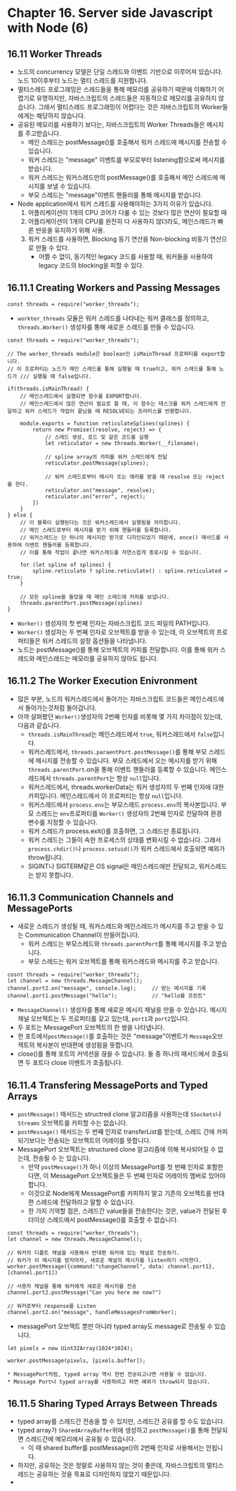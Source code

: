 # Chapter 16. Server side Javascript with Node (6)

## 16.11 Worker Threads
* 노드의 concurrency 모델은 단일 스레드와 이벤트 기반으로 이루어져 있습니다. 노드 10이후부터 노드는 멀티 스레드를 지원합니다. 
* 멀티스레드 프로그래밍은 스레드들을 통해 메모리를 공유하기 때문에 이해하기 어렵기로 유명하지만, 자바스크립트의 스레드들은 자동적으로 메모리를 공유하지 않습니다. 그래서 멀티스레드 프로그래밍이 어렵다는 것은 자바스크립트의 Worker들에게는 해당하지 않습니다.
* 공유된 메모리를 사용하기 보다는, 자바스크립트의 Worker Threads들은 메시지를 주고받습니다. 
    * 메인 스레드는 postMessage()를 호출해서 워커 스레드에 메시지를 전송할 수 있습니다.
    * 워커 스레드는 "message" 이벤트를 부모로부터 listening함으로써 메시지를 받습니다.
    * 워커 스레드는 워커스레드만의  postMessage()를 호출해서 메인 스레드에 메시지를 보낼 수 있습니다.
    * 부모 스레드는 "message"이벤트 핸들러를 통해 메시지를 받습니다.
* Node application에서 워커 스레드를 사용해야하는 3가지 이유가 있습니다.
    1. 어플리케이션이 1개의 CPU 코어가 다룰 수 있는 것보다 많은 연산이 필요할 때 
    2. 어플리케이션이 1개의 CPU를 완전히 다 사용하지 않더라도, 메인스레드가 빠른 반응을 유지하기 위해 사용.
    3. 워커 스레드를 사용하면, Blocking 동기 연산을 Non-blocking 비동기 연산으로 만들 수 있다.
        * 어쩔 수 없이, 동기적인 legacy 코드를 사용할 때, 워커들을 사용하여 legacy 코드의 blocking을 피할 수 있다. 

## 16.11.1 Creating Workers and Passing Messages
```
const threads = require("worker_threads");
```
* `workter_threads` 모듈은 워커 스레드를 나타내는 워커 클래스를 정의하고, `threads.Worker()` 생성자를 통해 새로운 스레드를 만들 수 있습니다. 

```
const threads = require("worker_threads");

// The worker_threads module은 boolean인 isMainThread 프로퍼티를 export합니다.
// 이 프로퍼티는 노드가 메인 스레드를 통해 실행될 때 true이고, 워커 스레드를 통해 노드가 /// 실행될 때 false입니다.

if(threads.isMainThread) {
    // 메인스레드에서 실행되면 함수를 EXPORT합니다.
    // 메인스레드에서 많은 연산이 필요로 할 때, 이 함수는 태스크를 워커 스레드에게 전달하고 워커 스레드가 작업이 끝났을 때 RESOLVE되는 프라미스를 반환합니다.

    module.exports = function reticulateSplines(splines) {
        return new Promise((resolve, reject) => {
            // 스레드 생성, 로드 및 같은 코드를 실행
            let reticulator = new threads.Worker(__filename);

            // spline array의 카피를 워커 스레드에게 전달
            reticulator.postMessage(splines);

            // 워커 스레드로부터 메시지 또는 에러를 받을 때 resolve 또는 reject를 한다.
            reticulator.on("message", resolve);
            reticulator.on("error", reject);
        })
    }
} else {
    // 이 블록이 실행된다는 것은 워커스레드에서 실행됨을 의미합니다.
    // 메인 스레드로부터 메시지를 받기 위해 핸들러를 등록합니다.
    // 워커스레드는 단 하나의 메시지만 받기로 디자인되었기 때문에, once() 매서드를 사용하여 이벤트 핸들러를 등록합니다.
    // 이를 통해 작업이 끝나면 워커스레드를 자연스럽게 종료시킬 수 있습니다.

    for (let spline of splines) {
        spline.reticulate ? spline.reticulate() : spline.reticulated = true;
    }

    // 모든 spline을 돌았을 때 메인 스레드에 카피를 보냅니다.
    threads.parentPort.postMessage(splines)
}
```
* `Worker()` 생성자의 첫 번째 인자는 자바스크립트 코드 파일의 PATH입니다.
* `Worker()` 생성자는 두 번째 인자로 오브젝트를 받을 수 있는데, 이 오브젝트의 프로퍼티들은 워커 스레드의 설정 옵션들을 나타냅니다.
* 노드는 postMessage()를 통해 오브젝트의 카피를 전달합니다. 이를 통해 워커 스레드와 메인스레드는 메모리를 공유하지 않아도 됩니다. 


## 16.11.2 The Worker Execution Enivronment
* 많은 부분, 노드의 워커스레드에서 돌아가는 자바스크립트 코드들은 메인스레드에서 돌아가는것처럼 돌아갑니다.
* 아까 살펴봤던 `Worker()`생성자의 2번째 인자를 비롯해 몇 가지 차이점이 있는데, 다음과 같습니다. 
    * `threads.isMainThread`는 메인스레드에서 `true`, 워커스레드에서 `false`입니다.
    * 워커스레드에서, `threads.paraentPort.postMessage()`를 통해 부모 스레드에 메시지를 전송할 수 있습니다. 부모 스레드에서 오는 메시지를 받기 위해 `threads.parentPort`.on을 통해 이벤트 핸들러를 등록할 수 있습니다. 메인스레드에서 `threads.parentPort`는 항상 `null`입니다.
    * 워커스레드에서, threads.workerData는 워커 생성자의 두 번째 인자에 대한 카피입니다. 메인스레드에서 이 프로퍼티는 항상 `null`입니다.
    * 워커스레드에서 `process.env`는 부모스레드 `process.env`의 복사본입니다. 부모 스레드는 `env`프로퍼티를 `Worker()` 생성자의 2번째 인자로 전달하여 환경 변수를 지정할 수 있습니다. 
    * 워커 스레드가 process.exit()를 호출하면, 그 스레드만 종료됩니다.
    * 워커 스레드는 그들이 속한 프로세스의 상태를 변화시킬 수 없습니다. 그래서 `process.chdir()`나 `process.setuid()`가 워커 스레드에서 호출되면 예외가 throw됩니다.
    * SIGINT나 SIGTERM같은 OS signal은 메인스레드에만 전달되고, 워커스레드는 받지 못합니다.

## 16.11.3 Communication Channels and MessagePorts
* 새로운 스레드가 생성될 때, 워커스레드와 메인스레드가 메시지를 주고 받을 수 있는 Communication Channel이 만들어집니다.
    * 워커 스레드는 부모스레드와 `threads.parentPort`를 통해 메시지를 주고 받습니다.
    * 부모 스레드는 워커 오브젝트를 통해 워커스레드와 메시지를 주고 받습니다.
```
cosnt threads = require("worker_threads");
let channel = new threads.MessageChannel();
channel.port2.on("message", console.log);     // 받는 메시지를 기록
channel.port1.postMessage("hello");           // "hello를 프린트"
```
* `MessageChannel()` 생성자를 통해 새로운 메시지 채널을 만들 수 있습니다. 메시지 채널 오브젝트는 두 프로퍼티를 갖고 있는데, `port1`과 `port2`입니다. 
* 두 포트는 MessagePort 오브젝트의 한 쌍을 나타냅니다.
* 한 포트에서`postMessage()`를 호출하는 것은 "message"이벤트가 `Message`오브젝트의 복사본이 반대편에 생성됨을 뜻합니다.
* close()를 통해 포트의 커넥션을 끊을 수 있습니다. 둘 중 하나의 매서드에서 호출되면 두 포트다 close 이벤트가 호출됩니다.

## 16.11.4 Transfering MessagePorts and Typed Arrays
* `postMessage()` 매서드는 structred clone 알고리즘을 사용하는데 `SSockets`나 `Streams` 오브젝트를 카피할 수는 없습니다.
* `postMessage()` 매서드는 두 번째 인자로 transferList를 받는데, 스레드 간에 카피되기보다는 전송되는 오브젝트의 어레이를 뜻합니다.
* MessagePort 오브젝트는 structured clone 알고리즘에 의해 복사되어질 수 없는데, 전송될 수 는 있습니다. 
    * 만약 `postMessage()`가 하나 이상의 MessagePort를 첫 번째 인자로 포함한다면, 이 MessagePort 오브젝트들은 두 번째 인자로 어레이의 멤버로 있어야 합니다.
    * 이것으로 Node에게 MessagePort를 카피하지 말고 기존의 오브젝트를 반대편 스레드에 전달하라고 말할 수 있습니다.
    * 한 가지 기억할 점은, 스레드간 value들을 전송한다는 것은, value가 전달된 후 더이상 스레드에서 postMessage()를 호출할 수 없습니다.
```
const threads = require("worker_threads");
let channel = new threads.MessageChannel();

// 워커의 디폴트 채널을 사용해서 반대편 워커에 있는 채널로 전송하기.
// 워커가 이 메시지를 받자마자, 새로운 채널의 메시지를 listen하기 시작한다.
worker.postMessage({command:"changeChannel", data: channel.port1}, [channel.port1])

// 사용자 채널을 통해 워커에게 새로운 메시지를 전송
channel.port2.postMessage("Can you here me now?")

// 워커로부터 response를 Listen
channel.port2.on("message", handleMessagesFromWorker);
```

* messagePort 오브젝트 뿐만 아니라 typed array도 message로 전송될 수 있습니다.
```
let pixels = new Uint32Array(1024*1024);

worker.postMessage(pixels, [pixels.buffer]);
```
    * MessagePort처럼, typed array 역시 한번 전송되고나면 사용될 수 없습니다. 
    * Message Port나 typed array를 사용하려고 하면 예외가 throw되지 않습니다.

## 16.11.5 Sharing Typed Arrays Between Threads
* typed array를 스레드간 전송을 할 수 있지만, 스레드간 공유를 할 수도 있습니다.
* typed array가 `SharedArrayBuffer`위에 생성하고 `postMessage()`를 통해 전달되면 스레드간에 메모리에서 공유될 수 있습니다.
    * 이 때 shared buffer를 postMessage()의 2번째 인자로 사용해서는 안됩니다.
* 하지만, 공유하는 것은 정말로 사용하지 않는 것이 좋은데, 자바스크립트의 멀티스레드는 공유하는 것을 목표로 디자인하지 않았기 때문입니다. 
* 